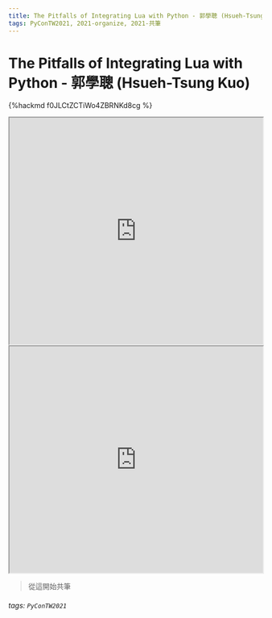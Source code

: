 ```yaml
---
title: The Pitfalls of Integrating Lua with Python - 郭學聰 (Hsueh-Tsung Kuo)
tags: PyConTW2021, 2021-organize, 2021-共筆
---
```


# The Pitfalls of Integrating Lua with Python - 郭學聰 (Hsueh-Tsung Kuo)

{%hackmd f0JLCtZCTiWo4ZBRNKd8cg %}

<iframe src="https://app.sli.do/event/mm3atuct" height=450 width=100%></iframe>

<iframe src="https://wall.sli.do/event/mm3atuct?section=0db68317-afa2-429b-b4bb-d6f64888efcd" height=450 width=100%></iframe>

> 從這開始共筆


###### tags: `PyConTW2021`